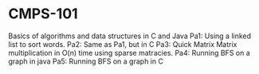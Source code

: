 # CMPS-101
Basics of algorithms and data structures in C and Java
Pa1: Using a linked list to sort words.
Pa2: Same as Pa1, but in C
Pa3: Quick Matrix Matrix multiplication in O(n) time using sparse matracies.
Pa4: Running BFS on a graph in java
Pa5: Running BFS on a graph in C
